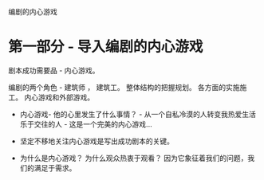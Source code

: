 
编剧的内心游戏

# 第一部分 - 导入编剧的内心游戏

剧本成功需要品 - 内心游戏。 

编剧的两个角色 - 建筑师 ， 建筑工。  整体结构的把握规划。  各方面的实施施工。    内心游戏和外部游戏。

 - 内心游戏- 他的心里发生了什么事情？  - 从一个自私冷漠的人转变我热爱生活乐于交往的人 - 这是一个完美的内心游戏...
 
 - 坚定不移地关注内心游戏是写出成功剧本的关键。
 
 - 为什么是内心游戏？ 为什么观众热衷于观看？ 因为它象征着我们的问题，我们的满足于需求。
 
 






